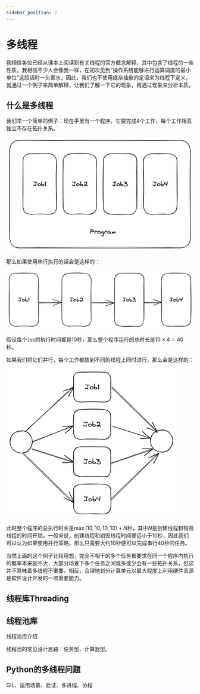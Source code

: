 ```yaml
---
sidebar_position: 2
---
```


# 多线程

我相信各位已经从课本上阅读到有关线程的官方概念解释，其中包含了线程的一些性质，我相信不少人会像我一样，在初次见到“操作系统能够进行运算调度的最小单位”这段话时一头雾水，因此，我们也不使用庞杂抽象的定语来为线程下定义，就通过一个例子来简单解释，让我们了解一下它的现象，再通过现象来分析本质。

## 什么是多线程

我们举一个简单的例子：现在手里有一个程序，它要完成4个工作，每个工作相互独立不存在拓扑关系。

![程序图](img/多线程_程序.png)

那么如果使用串行执行的话会是这样的：

![串行](img/多线程_串行.png)

假设每个`Job`的执行时间都是10秒，那么整个程序运行的总时长是$10\times4=40$秒。

如果我们将它们并行，每个工作都放到不同的线程上同时进行，那么会是这样的：

![并行](img/多线程_并行.png)

此时整个程序的总执行时长是$\max(10,10,10,10)+N$秒，其中$N$是创建线程和销毁线程的时间开销。一般来说，创建线程和销毁线程时间要远小于10秒，因此我们可以认为如果使用并行策略，那么只需要大约10秒便可以完成串行40秒的任务。

当然上面的这个例子比较理想，完全不相干的多个任务被要求在同一个程序内执行的概率本来就不大，大部分场景下多个任务之间或多或少会有一些拓扑关系，但这并不意味着多线程不重要，相反，合理地划分计算单元以最大程度上利用硬件资源是软件设计开发的一项重要能力。

## 线程库Threading

## 线程池库

线程池库介绍

线程池的常见设计思路：任务型、计算器型。

## Python的多线程问题

GIL、适用场景、验证、多进程、协程